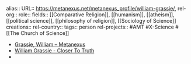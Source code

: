 alias::
URL:: https://metanexus.net/metanexus_profile/william-grassie/,
rel-org::
role::
fields:: [[Comparative Religion]], [[humanism]], [[atheism]], [[political science]], [[philosophy of religion]], [[Sociology of Science]]
creations::
rel-country::
tags:: person
rel-projects:: #AMT #X-Science #[[The Church of Science]]


- [Grassie, William – Metanexus](https://metanexus.net/metanexus_profile/william-grassie/)
- [William Grassie - Closer To Truth](https://closertotruth.com/contributor/william-grassie/)
-
